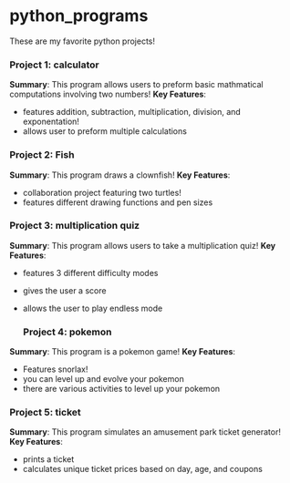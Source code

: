 # python_programs
These are my favorite python projects!

### Project 1: calculator
**Summary**: This program allows users to preform basic mathmatical computations involving two numbers!
**Key Features**: 
- features addition, subtraction, multiplication, division, and exponentation!
- allows user to preform multiple calculations

### Project 2: Fish
**Summary**: This program draws a clownfish!
**Key Features**: 
- collaboration project featuring two turtles!
- features different drawing functions and pen sizes

### Project 3: multiplication quiz
**Summary**: This program allows users to take a multiplication quiz!
**Key Features**: 
- features 3 different difficulty modes
- gives the user a score
- allows the user to play endless mode
  
  ### Project 4: pokemon
**Summary**: This program is a pokemon game!
**Key Features**: 
- Features snorlax!
- you can level up and evolve your pokemon
- there are various activities to level up your pokemon

### Project 5: ticket
**Summary**: This program simulates an amusement park ticket generator!
**Key Features**: 
- prints a ticket
- calculates unique ticket prices based on day, age, and coupons
